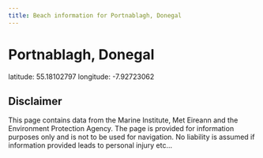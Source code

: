 ```yaml
---
title: Beach information for Portnablagh, Donegal
---
```

# Portnablagh, Donegal 

<div class="location-info">latitude: 55.18102797 longitude: -7.92723062</div>
<div class="met-eireann-warnings"></div>
<div></div>

## Disclaimer

This page contains data from the Marine Institute, 
Met Eireann and the Environment Protection Agency. The page is provided for
information purposes only and is not to be used for navigation. No liability 
is assumed if information provided leads to personal injury etc...